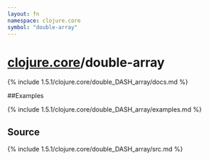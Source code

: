 ```yaml
---
layout: fn
namespace: clojure.core
symbol: "double-array"
---
```


# [clojure.core](../)/double-array

{% include 1.5.1/clojure.core/double_DASH_array/docs.md %}

##Examples

{% include 1.5.1/clojure.core/double_DASH_array/examples.md %}
## Source
{% include 1.5.1/clojure.core/double_DASH_array/src.md %}


